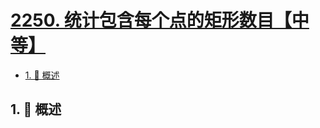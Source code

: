 # [2250. 统计包含每个点的矩形数目【中等】](https://github.com/Tdahuyou/TNotes.leetcode/tree/main/notes/2250.%20%E7%BB%9F%E8%AE%A1%E5%8C%85%E5%90%AB%E6%AF%8F%E4%B8%AA%E7%82%B9%E7%9A%84%E7%9F%A9%E5%BD%A2%E6%95%B0%E7%9B%AE%E3%80%90%E4%B8%AD%E7%AD%89%E3%80%91)

<!-- region:toc -->

- [1. 📝 概述](#1--概述)

<!-- endregion:toc -->

## 1. 📝 概述
